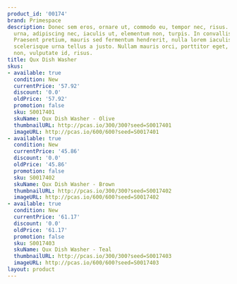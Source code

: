 ```yaml
---
product_id: '00174'
brand: Primespace
description: Donec sem eros, ornare ut, commodo eu, tempor nec, risus. Nullam ligula
  urna, adipiscing nec, iaculis ut, elementum non, turpis. In convallis tellus a mauris.
  Praesent pretium, mauris sed fermentum hendrerit, nulla lorem iaculis magna, pulvinar
  scelerisque urna tellus a justo. Nullam mauris orci, porttitor eget, sollicitudin
  non, vulputate id, risus.
title: Qux Dish Washer
skus:
- available: true
  condition: New
  currentPrice: '57.92'
  discount: '0.0'
  oldPrice: '57.92'
  promotion: false
  sku: S0017401
  skuName: Qux Dish Washer - Olive
  thumbnailURL: http://pcas.io/300/300?seed=S0017401
  imageURL: http://pcas.io/600/600?seed=S0017401
- available: true
  condition: New
  currentPrice: '45.86'
  discount: '0.0'
  oldPrice: '45.86'
  promotion: false
  sku: S0017402
  skuName: Qux Dish Washer - Brown
  thumbnailURL: http://pcas.io/300/300?seed=S0017402
  imageURL: http://pcas.io/600/600?seed=S0017402
- available: true
  condition: New
  currentPrice: '61.17'
  discount: '0.0'
  oldPrice: '61.17'
  promotion: false
  sku: S0017403
  skuName: Qux Dish Washer - Teal
  thumbnailURL: http://pcas.io/300/300?seed=S0017403
  imageURL: http://pcas.io/600/600?seed=S0017403
layout: product
---
```

